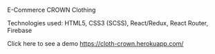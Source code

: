 E-Commerce CROWN Clothing 

Technologies used: HTML5, CSS3 (SCSS), React/Redux, React Router, Firebase

Click here to see a demo https://cloth-crown.herokuapp.com/
